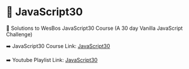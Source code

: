 # :rocket: JavaScript30

:pencil: Solutions to WesBos JavaScript30 Course (A 30 day Vanilla JavaScript Challenge)

:arrow_right: JavaScript30 Course Link: [JavaScript30](https://javascript30.com)

:arrow_right: Youtube Playlist Link: [JavaScript30](https://www.youtube.com/playlist?list=PLu8EoSxDXHP6CGK4YVJhL_VWetA865GOH)